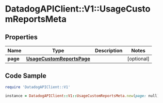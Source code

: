 # DatadogAPIClient::V1::UsageCustomReportsMeta

## Properties

Name | Type | Description | Notes
------------ | ------------- | ------------- | -------------
**page** | [**UsageCustomReportsPage**](UsageCustomReportsPage.md) |  | [optional] 

## Code Sample

```ruby
require 'DatadogAPIClient::V1'

instance = DatadogAPIClient::V1::UsageCustomReportsMeta.new(page: null)
```


